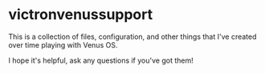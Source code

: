 # victronvenussupport
This is a collection of files, configuration, and other things that I've created over time playing with Venus OS.

I hope it's helpful, ask any questions if you've got them!
